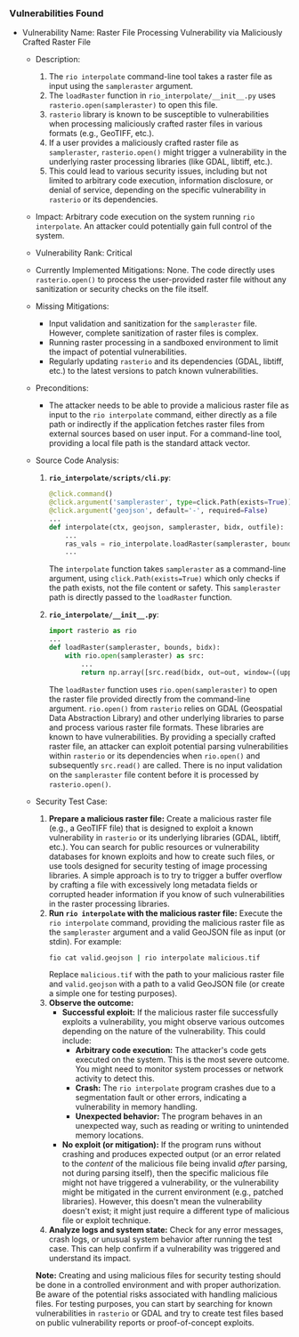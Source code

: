 ### Vulnerabilities Found

- Vulnerability Name: Raster File Processing Vulnerability via Maliciously Crafted Raster File

  - Description:
    1. The `rio interpolate` command-line tool takes a raster file as input using the `sampleraster` argument.
    2. The `loadRaster` function in `rio_interpolate/__init__.py` uses `rasterio.open(sampleraster)` to open this file.
    3. `rasterio` library is known to be susceptible to vulnerabilities when processing maliciously crafted raster files in various formats (e.g., GeoTIFF, etc.).
    4. If a user provides a maliciously crafted raster file as `sampleraster`, `rasterio.open()` might trigger a vulnerability in the underlying raster processing libraries (like GDAL, libtiff, etc.).
    5. This could lead to various security issues, including but not limited to arbitrary code execution, information disclosure, or denial of service, depending on the specific vulnerability in `rasterio` or its dependencies.

  - Impact: Arbitrary code execution on the system running `rio interpolate`. An attacker could potentially gain full control of the system.

  - Vulnerability Rank: Critical

  - Currently Implemented Mitigations: None. The code directly uses `rasterio.open()` to process the user-provided raster file without any sanitization or security checks on the file itself.

  - Missing Mitigations:
    - Input validation and sanitization for the `sampleraster` file. However, complete sanitization of raster files is complex.
    - Running raster processing in a sandboxed environment to limit the impact of potential vulnerabilities.
    - Regularly updating `rasterio` and its dependencies (GDAL, libtiff, etc.) to the latest versions to patch known vulnerabilities.

  - Preconditions:
    - The attacker needs to be able to provide a malicious raster file as input to the `rio interpolate` command, either directly as a file path or indirectly if the application fetches raster files from external sources based on user input. For a command-line tool, providing a local file path is the standard attack vector.

  - Source Code Analysis:
    1. **`rio_interpolate/scripts/cli.py`**:
       ```python
       @click.command()
       @click.argument('sampleraster', type=click.Path(exists=True))
       @click.argument('geojson', default='-', required=False)
       ...
       def interpolate(ctx, geojson, sampleraster, bidx, outfile):
           ...
           ras_vals = rio_interpolate.loadRaster(sampleraster, bounds, bidx)
           ...
       ```
       The `interpolate` function takes `sampleraster` as a command-line argument, using `click.Path(exists=True)` which only checks if the path exists, not the file content or safety. This `sampleraster` path is directly passed to the `loadRaster` function.

    2. **`rio_interpolate/__init__.py`**:
       ```python
       import rasterio as rio
       ...
       def loadRaster(sampleraster, bounds, bidx):
           with rio.open(sampleraster) as src:
               ...
               return np.array([src.read(bidx, out=out, window=((upperLeft[0], lowerRight[0] + 1),(upperLeft[1], lowerRight[1] + 1)), boundless=True)[2:]])
       ```
       The `loadRaster` function uses `rio.open(sampleraster)` to open the raster file provided directly from the command-line argument.  `rio.open()` from `rasterio` relies on GDAL (Geospatial Data Abstraction Library) and other underlying libraries to parse and process various raster file formats. These libraries are known to have vulnerabilities. By providing a specially crafted raster file, an attacker can exploit potential parsing vulnerabilities within `rasterio` or its dependencies when `rio.open()` and subsequently `src.read()` are called. There is no input validation on the `sampleraster` file content before it is processed by `rasterio.open()`.

  - Security Test Case:
    1. **Prepare a malicious raster file:** Create a malicious raster file (e.g., a GeoTIFF file) that is designed to exploit a known vulnerability in `rasterio` or its underlying libraries (GDAL, libtiff, etc.). You can search for public resources or vulnerability databases for known exploits and how to create such files, or use tools designed for security testing of image processing libraries. A simple approach is to try to trigger a buffer overflow by crafting a file with excessively long metadata fields or corrupted header information if you know of such vulnerabilities in the raster processing libraries.
    2. **Run `rio interpolate` with the malicious raster file:** Execute the `rio interpolate` command, providing the malicious raster file as the `sampleraster` argument and a valid GeoJSON file as input (or stdin). For example:
       ```bash
       fio cat valid.geojson | rio interpolate malicious.tif
       ```
       Replace `malicious.tif` with the path to your malicious raster file and `valid.geojson` with a path to a valid GeoJSON file (or create a simple one for testing purposes).
    3. **Observe the outcome:**
       - **Successful exploit:** If the malicious raster file successfully exploits a vulnerability, you might observe various outcomes depending on the nature of the vulnerability. This could include:
         - **Arbitrary code execution:** The attacker's code gets executed on the system. This is the most severe outcome. You might need to monitor system processes or network activity to detect this.
         - **Crash:** The `rio interpolate` program crashes due to a segmentation fault or other errors, indicating a vulnerability in memory handling.
         - **Unexpected behavior:** The program behaves in an unexpected way, such as reading or writing to unintended memory locations.
       - **No exploit (or mitigation):** If the program runs without crashing and produces expected output (or an error related to the *content* of the malicious file being invalid *after* parsing, not during parsing itself), then the specific malicious file might not have triggered a vulnerability, or the vulnerability might be mitigated in the current environment (e.g., patched libraries). However, this doesn't mean the vulnerability doesn't exist; it might just require a different type of malicious file or exploit technique.
    4. **Analyze logs and system state:** Check for any error messages, crash logs, or unusual system behavior after running the test case. This can help confirm if a vulnerability was triggered and understand its impact.

    **Note:** Creating and using malicious files for security testing should be done in a controlled environment and with proper authorization. Be aware of the potential risks associated with handling malicious files. For testing purposes, you can start by searching for known vulnerabilities in `rasterio` or GDAL and try to create test files based on public vulnerability reports or proof-of-concept exploits.